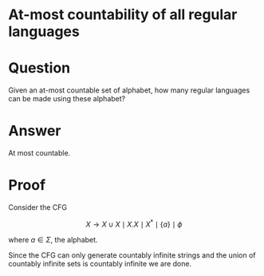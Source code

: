 # At-most countability of all regular languages


# Question

Given an at-most countable set of alphabet, how many regular languages can be made using these alphabet?

# Answer

At most countable.

# Proof

Consider the CFG

$$X\rightarrow X\cup X\mid X.X\mid X^*\mid \{a\}\mid \phi$$

where $a\in\Sigma$, the alphabet.

Since the CFG can only generate countably infinite strings and the union of countably infinite sets is countably infinite we are done.